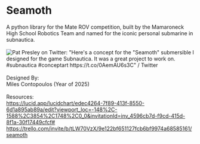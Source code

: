 # Seamoth
A python library for the Mate ROV competition, built by the Mamaroneck High School Robotics Team and named for the iconic personal submarine in subnautica.
<br><br>
<img src="https://pbs.twimg.com/media/EwqlbkAVcAI7Y3w.jpg:large" alt="Pat Presley on Twitter: &quot;Here&#39;s a concept for the &quot;Seamoth&quot; submersible I  designed for the game Subnautica. It was a great project to work on.  #subnautica #conceptart https://t.co/0AemAU6s3C&quot; / Twitter"/>
<br><br>
Designed By:<br>
Miles Contopoulos (Year of 2025)
<br><br>
Resources:<br>
https://lucid.app/lucidchart/edec4264-7f89-413f-8550-6d1a895ab89a/edit?viewport_loc=-148%2C-1588%2C3854%2C1748%2C0_0&invitationId=inv_4596cb7d-f9cd-415d-8f1a-30f17449cfcf#<br>
https://trello.com/invite/b/tLW70VzX/9e122bf651127fcb6bf9974a68585161/seamoth
